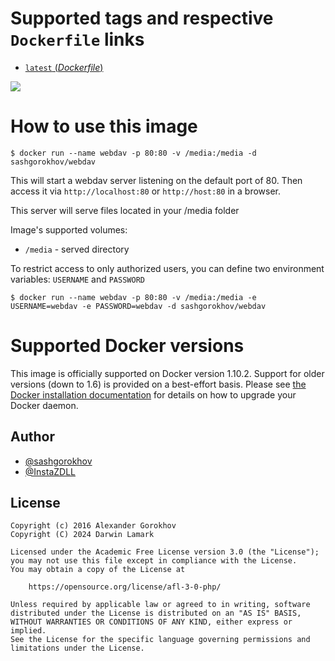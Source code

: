 # Supported tags and respective `Dockerfile` links

-	[`latest` (*Dockerfile*)](https://github.com/InstaZDLL/docker-nginx-webdav/blob/master/Dockerfile)

[![](https://badge.imagelayers.io/sashgorokhov/webdav:latest.svg)](https://imagelayers.io/?images=sashgorokhov/webdav:latest 'Get your own badge on imagelayers.io')

# How to use this image

```console
$ docker run --name webdav -p 80:80 -v /media:/media -d sashgorokhov/webdav
```
This will start a webdav server listening on the default port of 80.
Then access it via `http://localhost:80` or `http://host:80` in a browser.

This server will serve files located in your /media folder

Image's supported volumes:
- `/media` - served directory

To restrict access to only authorized users, you can define two environment variables: `USERNAME` and `PASSWORD`
```console
$ docker run --name webdav -p 80:80 -v /media:/media -e USERNAME=webdav -e PASSWORD=webdav -d sashgorokhov/webdav
```

# Supported Docker versions

This image is officially supported on Docker version 1.10.2.
Support for older versions (down to 1.6) is provided on a best-effort basis.
Please see [the Docker installation documentation](https://docs.docker.com/installation/) for details on how to upgrade your Docker daemon.

## Author

- [@sashgorokhov](https://github.com/sashgorokhov)
- [@InstaZDLL](https://github.com/InstaZDLL)


## License


```text
Copyright (c) 2016 Alexander Gorokhov
Copyright (C) 2024 Darwin Lamark

Licensed under the Academic Free License version 3.0 (the "License");
you may not use this file except in compliance with the License.
You may obtain a copy of the License at

    https://opensource.org/license/afl-3-0-php/

Unless required by applicable law or agreed to in writing, software
distributed under the License is distributed on an "AS IS" BASIS,
WITHOUT WARRANTIES OR CONDITIONS OF ANY KIND, either express or implied.
See the License for the specific language governing permissions and
limitations under the License.
```
[//]: # (These are reference links used in the body of this note and get stripped out when the markdown processor does its job. There is no need to format nicely because it shouldn't be seen. Thanks SO - http://stackoverflow.com/questions/4823468/store-comments-in-markdown-syntax)

   [dill]: <https://github.com/joemccann/dillinger>
   [git-repo-url]: <https://github.com/joemccann/dillinger.git>
   [john gruber]: <http://daringfireball.net>
   [df1]: <http://daringfireball.net/projects/markdown/>
   [markdown-it]: <https://github.com/markdown-it/markdown-it>
   [Ace Editor]: <http://ace.ajax.org>
   [node.js]: <http://nodejs.org>
   [Twitter Bootstrap]: <http://twitter.github.com/bootstrap/>
   [jQuery]: <http://jquery.com>
   [@tjholowaychuk]: <http://twitter.com/tjholowaychuk>
   [express]: <http://expressjs.com>
   [AngularJS]: <http://angularjs.org>
   [Gulp]: <http://gulpjs.com>

   [PlDb]: <https://github.com/joemccann/dillinger/tree/master/plugins/dropbox/README.md>
   [PlGh]: <https://github.com/joemccann/dillinger/tree/master/plugins/github/README.md>
   [PlGd]: <https://github.com/joemccann/dillinger/tree/master/plugins/googledrive/README.md>
   [PlOd]: <https://github.com/joemccann/dillinger/tree/master/plugins/onedrive/README.md>
   [PlMe]: <https://github.com/joemccann/dillinger/tree/master/plugins/medium/README.md>
   [PlGa]: <https://github.com/RahulHP/dillinger/blob/master/plugins/googleanalytics/README.md>